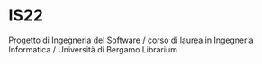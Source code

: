 # IS22
Progetto di Ingegneria del Software / corso di laurea in Ingegneria Informatica / Università di Bergamo
Librarium
